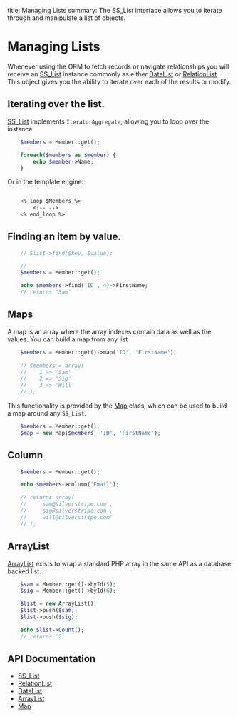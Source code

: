 title: Managing Lists
summary: The SS_List interface allows you to iterate through and manipulate a list of objects.

# Managing Lists

Whenever using the ORM to fetch records or navigate relationships you will receive an [SS_List](api:SilverStripe\ORM\SS_List) instance commonly as
either [DataList](api:SilverStripe\ORM\DataList) or [RelationList](api:SilverStripe\ORM\RelationList). This object gives you the ability to iterate over each of the results or
modify.

## Iterating over the list.

[SS_List](api:SilverStripe\ORM\SS_List) implements `IteratorAggregate`, allowing you to loop over the instance.

```php
    $members = Member::get();

    foreach($members as $member) {
        echo $member->Name;
    }
```

Or in the template engine:

```ss

    <% loop $Members %>
        <!-- -->
    <% end_loop %>
```

## Finding an item by value.

```php
    // $list->find($key, $value);

    //
    $members = Member::get();

    echo $members->find('ID', 4)->FirstName;
    // returns 'Sam'
```

## Maps

A map is an array where the array indexes contain data as well as the values. You can build a map from any list

```php
    $members = Member::get()->map('ID', 'FirstName');
    
    // $members = array(
    //    1 => 'Sam'
    //    2 => 'Sig'
    //    3 => 'Will'
    // );

```

This functionality is provided by the [Map](api:SilverStripe\ORM\Map) class, which can be used to build a map around any `SS_List`.

```php
    $members = Member::get();
    $map = new Map($members, 'ID', 'FirstName');
```

## Column

```php
    $members = Member::get();

    echo $members->column('Email');

    // returns array(
    //    'sam@silverstripe.com',
    //    'sig@silverstripe.com',
    //    'will@silverstripe.com'
    // );

```

## ArrayList

[ArrayList](api:SilverStripe\ORM\ArrayList) exists to wrap a standard PHP array in the same API as a database backed list.

```php
    $sam = Member::get()->byId(5);
    $sig = Member::get()->byId(6);

    $list = new ArrayList();
    $list->push($sam);
    $list->push($sig);

    echo $list->Count();
    // returns '2'

```

## API Documentation

* [SS_List](api:SilverStripe\ORM\SS_List)
* [RelationList](api:SilverStripe\ORM\RelationList)
* [DataList](api:SilverStripe\ORM\DataList)
* [ArrayList](api:SilverStripe\ORM\ArrayList)
* [Map](api:SilverStripe\ORM\Map)

